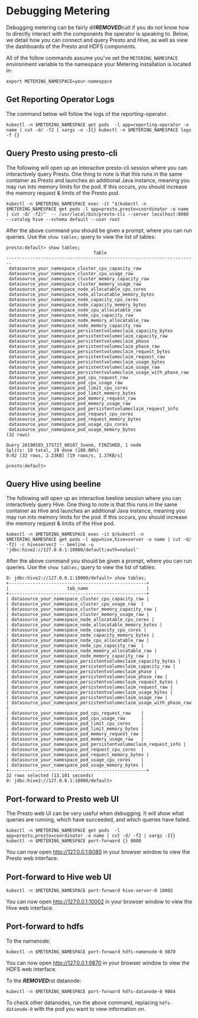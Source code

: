# Debugging Metering

Debugging metering can be fairly dif***REMOVED***cult if you do not know how to directly interact with the components the operator is speaking to.
Below, we detail how you can connect and query Presto and Hive, as well as view the dashboards of the Presto and HDFS components.

All of the follow commands assume you've set the `METERING_NAMESPACE` environment variable to the namespace your Metering installation is located in:

```
export METERING_NAMESPACE=your-namespace
```

## Get Reporting Operator Logs

The command below will follow the logs of the reporting-operator.

```
kubectl -n $METERING_NAMESPACE get pods  -l app=reporting-operator -o name | cut -d/ -f2 | xargs -o -I{} kubectl -n $METERING_NAMESPACE logs -f {}
```

## Query Presto using presto-cli

The following will open up an interactive presto-cli session where you can interactively query Presto. One thing to note is that this runs in the same container as Presto and launches an additional Java instance, meaning you may run into memory limits for the pod. If this occurs, you should increase the memory request & limits of the Presto pod.

```
kubectl -n $METERING_NAMESPACE exec -it "$(kubectl -n $METERING_NAMESPACE get pods -l app=presto,presto=coordinator -o name | cut -d/ -f2)"  -- /usr/local/bin/presto-cli --server localhost:8080 --catalog hive --schema default --user root
```

After the above command you should be given a prompt, where you can run queries. Use the `show tables;` query to view the list of tables:

```
presto:default> show tables;
                                 Table
------------------------------------------------------------------------
 datasource_your_namespace_cluster_cpu_capacity_raw
 datasource_your_namespace_cluster_cpu_usage_raw
 datasource_your_namespace_cluster_memory_capacity_raw
 datasource_your_namespace_cluster_memory_usage_raw
 datasource_your_namespace_node_allocatable_cpu_cores
 datasource_your_namespace_node_allocatable_memory_bytes
 datasource_your_namespace_node_capacity_cpu_cores
 datasource_your_namespace_node_capacity_memory_bytes
 datasource_your_namespace_node_cpu_allocatable_raw
 datasource_your_namespace_node_cpu_capacity_raw
 datasource_your_namespace_node_memory_allocatable_raw
 datasource_your_namespace_node_memory_capacity_raw
 datasource_your_namespace_persistentvolumeclaim_capacity_bytes
 datasource_your_namespace_persistentvolumeclaim_capacity_raw
 datasource_your_namespace_persistentvolumeclaim_phase
 datasource_your_namespace_persistentvolumeclaim_phase_raw
 datasource_your_namespace_persistentvolumeclaim_request_bytes
 datasource_your_namespace_persistentvolumeclaim_request_raw
 datasource_your_namespace_persistentvolumeclaim_usage_bytes
 datasource_your_namespace_persistentvolumeclaim_usage_raw
 datasource_your_namespace_persistentvolumeclaim_usage_with_phase_raw
 datasource_your_namespace_pod_cpu_request_raw
 datasource_your_namespace_pod_cpu_usage_raw
 datasource_your_namespace_pod_limit_cpu_cores
 datasource_your_namespace_pod_limit_memory_bytes
 datasource_your_namespace_pod_memory_request_raw
 datasource_your_namespace_pod_memory_usage_raw
 datasource_your_namespace_pod_persistentvolumeclaim_request_info
 datasource_your_namespace_pod_request_cpu_cores
 datasource_your_namespace_pod_request_memory_bytes
 datasource_your_namespace_pod_usage_cpu_cores
 datasource_your_namespace_pod_usage_memory_bytes
(32 rows)

Query 20190503_175727_00107_3venm, FINISHED, 1 node
Splits: 19 total, 19 done (100.00%)
0:02 [32 rows, 2.23KB] [19 rows/s, 1.37KB/s]

presto:default>
```

## Query Hive using beeline

The following will open up an interactive beeline session where you can interactively query Hive. One thing to note is that this runs in the same container as Hive and launches an additional Java instance, meaning you may run into memory limits for the pod. If this occurs, you should increase the memory request & limits of the Hive pod.

```
kubectl -n $METERING_NAMESPACE exec -it $(kubectl -n $METERING_NAMESPACE get pods -l app=hive,hive=server -o name | cut -d/ -f2) -c hiveserver2 -- beeline -u 'jdbc:hive2://127.0.0.1:10000/default;auth=noSasl'
```

After the above command you should be given a prompt, where you can run queries. Use the `show tables;` query to view the list of tables:

```
0: jdbc:hive2://127.0.0.1:10000/default> show tables;
+----------------------------------------------------+
|                      tab_name                      |
+----------------------------------------------------+
| datasource_your_namespace_cluster_cpu_capacity_raw |
| datasource_your_namespace_cluster_cpu_usage_raw  |
| datasource_your_namespace_cluster_memory_capacity_raw |
| datasource_your_namespace_cluster_memory_usage_raw |
| datasource_your_namespace_node_allocatable_cpu_cores |
| datasource_your_namespace_node_allocatable_memory_bytes |
| datasource_your_namespace_node_capacity_cpu_cores |
| datasource_your_namespace_node_capacity_memory_bytes |
| datasource_your_namespace_node_cpu_allocatable_raw |
| datasource_your_namespace_node_cpu_capacity_raw  |
| datasource_your_namespace_node_memory_allocatable_raw |
| datasource_your_namespace_node_memory_capacity_raw |
| datasource_your_namespace_persistentvolumeclaim_capacity_bytes |
| datasource_your_namespace_persistentvolumeclaim_capacity_raw |
| datasource_your_namespace_persistentvolumeclaim_phase |
| datasource_your_namespace_persistentvolumeclaim_phase_raw |
| datasource_your_namespace_persistentvolumeclaim_request_bytes |
| datasource_your_namespace_persistentvolumeclaim_request_raw |
| datasource_your_namespace_persistentvolumeclaim_usage_bytes |
| datasource_your_namespace_persistentvolumeclaim_usage_raw |
| datasource_your_namespace_persistentvolumeclaim_usage_with_phase_raw |
| datasource_your_namespace_pod_cpu_request_raw    |
| datasource_your_namespace_pod_cpu_usage_raw      |
| datasource_your_namespace_pod_limit_cpu_cores    |
| datasource_your_namespace_pod_limit_memory_bytes |
| datasource_your_namespace_pod_memory_request_raw |
| datasource_your_namespace_pod_memory_usage_raw   |
| datasource_your_namespace_pod_persistentvolumeclaim_request_info |
| datasource_your_namespace_pod_request_cpu_cores  |
| datasource_your_namespace_pod_request_memory_bytes |
| datasource_your_namespace_pod_usage_cpu_cores    |
| datasource_your_namespace_pod_usage_memory_bytes |
+----------------------------------------------------+
32 rows selected (13.101 seconds)
0: jdbc:hive2://127.0.0.1:10000/default>
```

## Port-forward to Presto web UI

The Presto web UI can be very useful when debugging.
It will show what queries are running, which have succeeded, and which queries have failed.

```
kubectl -n $METERING_NAMESPACE get pods  -l app=presto,presto=coordinator -o name | cut -d/ -f2 | xargs -I{} kubectl -n $METERING_NAMESPACE port-forward {} 8080
```

You can now open http://127.0.0.1:8080 in your browser window to view the Presto web interface.

## Port-forward to Hive web UI

```
kubectl -n $METERING_NAMESPACE port-forward hive-server-0 10002
```

You can now open http://127.0.0.1:10002 in your browser window to view the Hive web interface.


## Port-forward to hdfs

To the namenode:

```
kubectl -n $METERING_NAMESPACE port-forward hdfs-namenode-0 9870
```

You can now open http://127.0.0.1:9870 in your browser window to view the HDFS web interface.


To the ***REMOVED***rst datanode:

```
kubectl -n $METERING_NAMESPACE port-forward hdfs-datanode-0 9864
```

To check other datanodes, run the above command, replacing `hdfs-datanode-0` with the pod you want to view information on.
